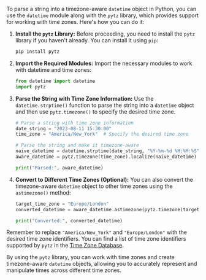 To parse a string into a timezone-aware `datetime` object in Python, you can use the `datetime` module along with the `pytz` library, which provides support for working with time zones. Here's how you can do it:

1. **Install the `pytz` Library:**
   Before proceeding, you need to install the `pytz` library if you haven't already. You can install it using `pip`:

   ```bash
   pip install pytz
   ```

2. **Import the Required Modules:**
   Import the necessary modules to work with datetime and time zones:

   ```python
   from datetime import datetime
   import pytz
   ```

3. **Parse the String with Time Zone Information:**
   Use the `datetime.strptime()` function to parse the string into a `datetime` object and then use `pytz.timezone()` to specify the desired time zone.

   ```python
   # Parse a string with time zone information
   date_string = "2023-08-11 15:30:00"
   time_zone = "America/New_York"  # Specify the desired time zone

   # Parse the string and make it timezone-aware
   naive_datetime = datetime.strptime(date_string, "%Y-%m-%d %H:%M:%S")
   aware_datetime = pytz.timezone(time_zone).localize(naive_datetime)

   print("Parsed:", aware_datetime)
   ```

4. **Convert to Different Time Zones (Optional):**
   You can also convert the timezone-aware `datetime` object to other time zones using the `astimezone()` method:

   ```python
   target_time_zone = "Europe/London"
   converted_datetime = aware_datetime.astimezone(pytz.timezone(target_time_zone))

   print("Converted:", converted_datetime)
   ```

Remember to replace `"America/New_York"` and `"Europe/London"` with the desired time zone identifiers. You can find a list of time zone identifiers supported by `pytz` in the [Time Zone Database](https://en.wikipedia.org/wiki/List_of_tz_database_time_zones).

By using the `pytz` library, you can work with time zones and create timezone-aware `datetime` objects, allowing you to accurately represent and manipulate times across different time zones.
